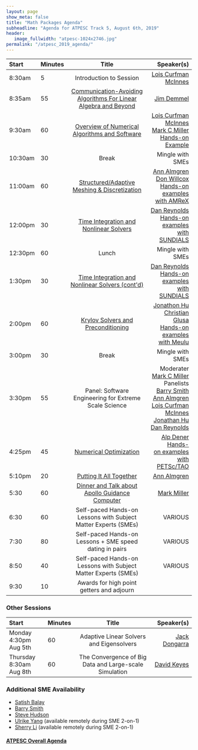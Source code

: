 ```yaml
---
layout: page
show_meta: false
title: "Math Packages Agenda"
subheadline: "Agenda for ATPESC Track 5, August 6th, 2019"
header:
   image_fullwidth: "atpesc-1024x2746.jpg"
permalink: "/atpesc_2019_agenda/"
---
```



|Start|Minutes|Title|Speaker(s)|
|:----|:------|:---:|------:|
|8:30am|5|Introduction to Session|[Lois Curfman McInnes][lcm]|
|8:35am|55|[Communication-Avoiding Algorithms For Linear Algebra and Beyond][XX] |[Jim Demmel][jd]|
|9:30am|60|[Overview of Numerical Algorithms and Software][XX] |[Lois Curfman McInnes][lcm]<br>[Mark C Miller][mcm]<br>[Hands-on Example][l27]|
|10:30am|30|Break|Mingle with SMEs|
|11:00am|60|[Structured/Adaptive<br>Meshing & Discretization][XX] |[Ann Almgren][aa]<br>[Don Willcox][dw]<br>[Hands-on examples][l28]<br>[with AMReX][w20]|
|12:00pm|30|[Time Integration and Nonlinear Solvers][XX] |[Dan Reynolds][dr]<br>[Hands-on examples][l22]<br>[with SUNDIALS][w23]|
|12:30pm|60|Lunch|Mingle with SMEs|
|1:30pm|30|[Time Integration and Nonlinear Solvers (cont'd)][XX] |[Dan Reynolds][dr]<br>[Hands-on examples][l22]<br>[with SUNDIALS][w23]|
|2:00pm|60|[Krylov Solvers and Preconditioning][XX] | [Jonathon Hu][jh]<br>[Christian Glusa][cg]<br>[Hands-on examples][l23]<br>[with Meulu][w24]|
|3:00pm|30|Break|Mingle with SMEs|
|3:30pm|55|Panel: Software Engineering for Extreme Scale Science | Moderater<br>[Mark C Miller][mcm]<br>Panelists<br>[Barry Smith][bs]<br>[Ann Almgren][aa]<br>[Lois Curfman McInnes][lcm]<br>[Jonathan Hu][jh]<br>[Dan Reynolds][dr]|
|4:25pm|45|[Numerical Optimization][XX] |[Alp Dener][ad]<br>[Hands-on&nbsp;examples][l25]<br>[with PETSc/TAO][w10]|
|5:10pm|20|[Putting It All Together][XX] |[Ann Almgren][aa]|
|5:30|60|[Dinner and Talk about Apollo Guidance Computer][XX] | [Mark Miller][mcm]|
|6:30|60|Self-paced Hands-on Lessons with Subject Matter Experts (SMEs)|VARIOUS|
|7:30|80|Self-paced Hands-on Lessons + SME speed dating in pairs|VARIOUS|
|8:50|40|Self-paced Hands-on Lessons with Subject Matter Experts (SMEs)|VARIOUS|
|9:30|10|Awards for high point getters and adjourn||

### Other Sessions 

|Start|Minutes|Title|Speaker(s)|
|:----|:------|:---:|------:|
|Monday 4:30pm<br>Aug 5th|60|Adaptive Linear Solvers and Eigensolvers|[Jack Dongarra][jd2]|
|Thursday 8:30am<br>Aug 8th|60|The Convergence of Big Data and Large-scale Simulation|[David Keyes][dk]|

### Additional SME Availability

* [Satish Balay][sb]
* [Barry Smith][bs]
* [Steve Hudson][sh]
* [Ulrike Yang][uy] (available remotely during SME 2-on-1)
* [Sherry Li][sl]  (available remotely during SME 2-on-1)

#### [ATPESC Overall Agenda](http://extremecomputingtraining.anl.gov/agenda-2019/)

[XX]: http://extremecomputingtraining.anl.gov/agenda-2019
[m1]: <mailto:curfman@mcs.anl.gov>
[m2]: <mailto:tmunson@mcs.anl.gov>
[m3]: <mailto:hongzh@mcs.anl.gov>
[m4]: <mailto:miller86@llnl.gov>
[m5]: <mailto:ASAlmgren@lbl.gov>
[m6]: <mailto:DEWillcox@lbl.gov>
[m7]: <mailto:demmel@cs.berkeley.edu>
[m8]: <mailto:reynolds@smu.edu>
[m9]: <mailto:jhu@sandia.gov>
[m10]: <mailto:caglusa@sandia.gov>
[m11]: <mailto:bsmith@mcs.anl.gov>
[m12]: <mailto:adener@anl.gov>


[w1]: https://ccse.lbl.gov/index.html
[w2]: https://computation.llnl.gov
[w10]: http://www.mcs.anl.gov/petsc
[w12]: https://www.mcs.anl.gov
[w15]: http://crd.lbl.gov
[w19]: http://www.mcs.anl.gov/research/projects/tao/tao-deprecated/index.html
[w20]: https://amrex-codes.github.io
[w21]: https://eecs.berkeley.edu
[w22]: https://www.smu.edu/Dedman/academics/departments/math
[w23]: https://computation.llnl.gov/projects/sundials
[w24]: https://trilinos.github.io/muelu.html
[w25]: https://xsdk.info


[l21]: ../lessons/mfem_convergence/
[l22]: ../lessons/time_integrators/sundials
[l23]: ../lessons/krylov_amg/
[l24]: ../lessons/superlu_mfem/
[l25]: ../lessons/adjoint/
[l27]: ../lessons/hand_coded_heat/
[l28]: ../lessons/amrex/

[lcm]: {{site.url}}{{site.baseurl}}/presenters/#lois-curfman-mcinnes
[mcm]: {{site.url}}{{site.baseurl}}/presenters/#mark-c-miller
[aa]: {{site.url}}{{site.baseurl}}/presenters/#ann-almgren
[dw]: {{site.url}}{{site.baseurl}}/presenters/#don-willcox
[dr]: {{site.url}}{{site.baseurl}}/presenters/#dan-reynolds
[dg]: {{site.url}}{{site.baseurl}}/presenters/#christian-glusa
[jh]: {{site.url}}{{site.baseurl}}/presenters/#jonathan-hu
[cg]: {{site.url}}{{site.baseurl}}/presenters/#christian-glusa
[ad]: {{site.url}}{{site.baseurl}}/presenters/#alp-dener
[sb]: {{site.url}}{{site.baseurl}}/presenters/#satish-balay
[bs]: {{site.url}}{{site.baseurl}}/presenters/#barry-smith
[uy]: {{site.url}}{{site.baseurl}}/presenters/#ulrike-yang
[sl]: {{site.url}}{{site.baseurl}}/presenters/#x-sherry-li
[jd]: {{site.url}}{{site.baseurl}}/presenters/#jim-demmel
[dk]: {{site.url}}{{site.baseurl}}/presenters/#david-keyes
[jd2]: {{site.url}}{{site.baseurl}}/presenters/#jack-dongarra
[sh]: {{site.url}}{{site.baseurl}}/presenters/#steve-hudson
